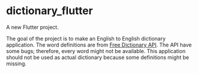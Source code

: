 # dictionary_flutter

A new Flutter project.

The goal of the project is to make an English to English dictionary application. The word definitions are from [Free Dictionary API](https://dictionaryapi.dev/).
The API have some bugs; therefore, every word might not be available.
This application should not be used as actual dictionary because some definitions might be missing.
